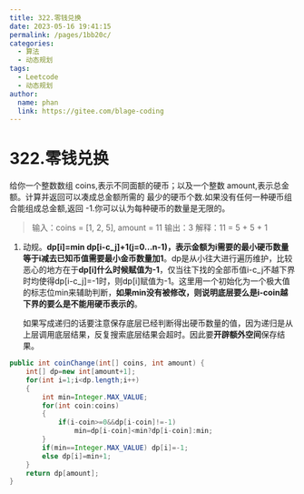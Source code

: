```yaml
---
title: 322.零钱兑换
date: 2023-05-16 19:41:15
permalink: /pages/1bb20c/
categories:
  - 算法
  - 动态规划
tags:
  - Leetcode
  - 动态规划
author: 
  name: phan
  link: https://gitee.com/blage-coding
---
```

# 322.零钱兑换

给你一个整数数组 coins,表示不同面额的硬币；以及一个整数 amount,表示总金额。计算并返回可以凑成总金额所需的 最少的硬币个数.如果没有任何一种硬币组合能组成总金额,返回 -1.你可以认为每种硬币的数量是无限的。

> 输入：coins = [1, 2, 5], amount = 11
> 输出：3 
> 解释：11 = 5 + 5 + 1

1. 动规。**dp[i]=min dp[i-c_j]+1(j=0...n-1)，表示金额为i需要的最小硬币数量等于i减去已知币值需要最小金币数量加1**。dp是从小往大进行遍历维护，比较恶心的地方在于**dp[i]什么时候赋值为-1**，仅当往下找的全部币值i-c_j不越下界时均使得dp[i-c_j]=-1时，则dp[i]赋值为-1。这里用一个初始化为一个极大值的标志位min来辅助判断，**如果min没有被修改，则说明底层要么是i-coin越下界的要么是不能用硬币表示的**。

   如果写成递归的话要注意保存底层已经判断得出硬币数量的值，因为递归是从上层调用底层结果，反复搜索底层结果会超时。因此要**开辟额外空间**保存结果。

```java
public int coinChange(int[] coins, int amount) {
    int[] dp=new int[amount+1];
    for(int i=1;i<dp.length;i++)
    {
        int min=Integer.MAX_VALUE;
        for(int coin:coins)
        {
            if(i-coin>=0&&dp[i-coin]!=-1)
                min=dp[i-coin]<min?dp[i-coin]:min;
        }
        if(min==Integer.MAX_VALUE) dp[i]=-1;
        else dp[i]=min+1;
    }
    return dp[amount];
}
```

